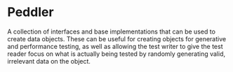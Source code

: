 # Peddler

A collection of interfaces and base implementations that can be used to create data objects. These can be useful for creating objects for generative and performance testing, as well as allowing the test writer to give the test reader focus on what is actually being tested by randomly generating valid, irrelevant data on the object.
